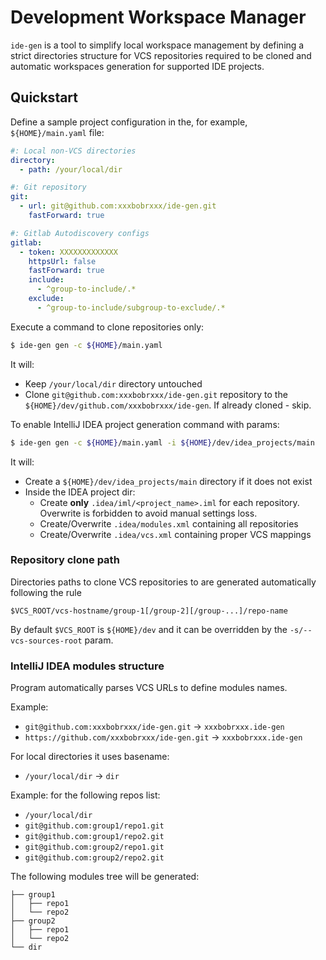 # Development Workspace Manager

`ide-gen` is a tool to simplify local workspace management by defining a
strict directories structure for VCS repositories required to be cloned and
automatic workspaces generation for supported IDE projects.

## Quickstart

Define a sample project configuration in the, for example,
`${HOME}/main.yaml` file:

```yaml
#: Local non-VCS directories
directory:
  - path: /your/local/dir

#: Git repository
git:
  - url: git@github.com:xxxbobrxxx/ide-gen.git
    fastForward: true

#: Gitlab Autodiscovery configs
gitlab:
  - token: XXXXXXXXXXXXX
    httpsUrl: false
    fastForward: true
    include:
      - ^group-to-include/.*
    exclude:
      - ^group-to-include/subgroup-to-exclude/.*
```

Execute a command to clone repositories only:

```bash
$ ide-gen gen -c ${HOME}/main.yaml
```

It will:

- Keep `/your/local/dir` directory untouched
- Clone `git@github.com:xxxbobrxxx/ide-gen.git` repository to the
  `${HOME}/dev/github.com/xxxbobrxxx/ide-gen`. If already cloned - skip.

To enable IntelliJ IDEA project generation command with params:

```bash
$ ide-gen gen -c ${HOME}/main.yaml -i ${HOME}/dev/idea_projects/main
```

It will:

- Create a `${HOME}/dev/idea_projects/main` directory if it does not exist
- Inside the IDEA project dir:
  - Create **only** `.idea/iml/<project_name>.iml` for each repository.
    Overwrite is forbidden to avoid manual settings loss.
  - Create/Overwrite `.idea/modules.xml` containing all repositories
  - Create/Overwrite `.idea/vcs.xml` containing proper VCS mappings

### Repository clone path

Directories paths to clone VCS repositories to are generated automatically
following the rule

```
$VCS_ROOT/vcs-hostname/group-1[/group-2][/group-...]/repo-name
```

By default `$VCS_ROOT` is `${HOME}/dev` and it can be overridden by the
`-s/--vcs-sources-root` param.

### IntelliJ IDEA modules structure

Program automatically parses VCS URLs to define modules names.

Example:

- `git@github.com:xxxbobrxxx/ide-gen.git` -> `xxxbobrxxx.ide-gen`
- `https://github.com/xxxbobrxxx/ide-gen.git` -> `xxxbobrxxx.ide-gen`

For local directories it uses basename:

- `/your/local/dir` -> `dir`

Example: for the following repos list:

- `/your/local/dir`
- `git@github.com:group1/repo1.git`
- `git@github.com:group1/repo2.git`
- `git@github.com:group2/repo1.git`
- `git@github.com:group2/repo2.git`

The following modules tree will be generated:

```
├── group1
│   ├── repo1
│   └── repo2
├── group2
│   ├── repo1
│   └── repo2
└── dir
```
